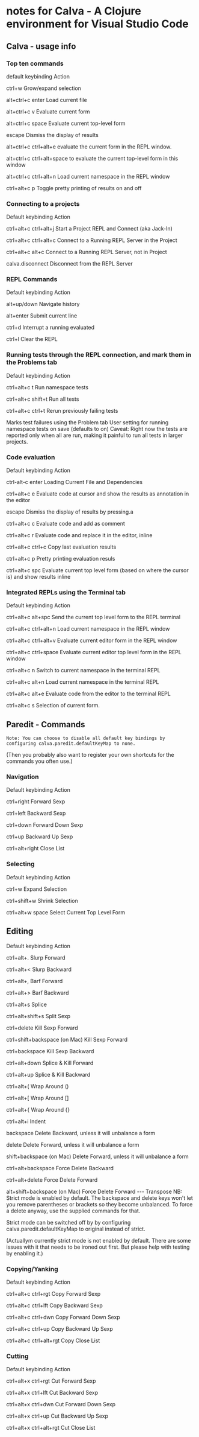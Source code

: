 # notes for Calva - A Clojure environment for Visual Studio Code

## Calva - usage info

### Top ten commands

default keybinding         Action

ctrl+w                     Grow/expand selection

alt+ctrl+c enter           Load current file

alt+ctrl+c v               Evaluate current form

alt+ctrl+c space           Evaluate current top-level form

escape                     Dismiss the display of results

alt+ctrl+c ctrl+alt+e      evaluate the current form in the REPL window.

alt+ctrl+c ctrl+alt+space  to evaluate the current top-level form in this window

alt+ctrl+c ctrl+alt+n      Load current namespace in the REPL window

ctrl+alt+c p               Toggle pretty printing of results on and off

### Connecting to a projects

Default keybinding     Action

ctrl+alt+c ctrl+alt+j  Start a Project REPL and Connect (aka Jack-In)

ctrl+alt+c ctrl+alt+c  Connect to a Running REPL Server in the Project

ctrl+alt+c alt+c       Connect to a Running REPL Server, not in Project

calva.disconnect       Disconnect from the REPL Server

### REPL Commands

Default keybinding     Action

alt+up/down            Navigate history

alt+enter              Submit current line

ctrl+d                 Interrupt a running evaluated

ctrl+l                 Clear the REPL

### Running tests through the REPL connection, and mark them in the Problems tab 

Default keybinding  Action

ctrl+alt+c t        Run namespace tests

ctrl+alt+c shift+t  Run all tests

ctrl+alt+c ctrl+t   Rerun previously failing tests

Marks test failures using the Problem tab
User setting for running namespace tests on save (defaults to on)
Caveat: Right now the tests are reported only when all are run, making it painful to run all tests in larger projects.

### Code evaluation

Default keybinding  Action

ctrl-alt-c enter    Loading Current File and Dependencies

ctrl+alt+c e        Evaluate code at cursor and show the results as annotation in the editor

escape              Dismiss the display of results by pressing.a

ctrl+alt+c c        Evaluate code and add as comment

ctrl+alt+c r        Evaluate code and replace it in the editor, inline

ctrl+alt+c ctrl+c   Copy last evaluation results

ctrl+alt+c p        Pretty printing evaluation resuls

ctrl+alt+c spc      Evaluate current top level form (based on where the cursor is) and show results inline

### Integrated REPLs using the Terminal tab

Default keybinding     Action

ctrl+alt+c alt+spc     Send the current top level form to the REPL terminal

ctrl+alt+c ctrl+alt+n  Load current namespace in the REPL window

ctrl+alt+c ctrl+alt+v  Evaluate current editor form in the REPL window

ctrl+alt+c ctrl+space  Evaluate current editor top level form in the REPL window

ctrl+alt+c n        Switch to current namespace in the terminal REPL

ctrl+alt+c alt+n    Load current namespace in the terminal REPL

ctrl+alt+c alt+e    Evaluate code from the editor to the terminal REPL

ctrl+alt+c s        Selection of current form.

## Paredit - Commands

    Note: You can choose to disable all default key bindings by configuring calva.paredit.defaultKeyMap to none.

 (Then you probably also want to register your own shortcuts for the commands you often use.)

### Navigation

Default keybinding  Action

ctrl+right          Forward Sexp

ctrl+left           Backward Sexp

ctrl+down           Forward Down Sexp

ctrl+up             Backward Up Sexp

ctrl+alt+right      Close List

### Selecting

Default keybinding  Action

ctrl+w              Expand Selection

ctrl+shift+w        Shrink Selection

ctrl+alt+w space    Select Current Top Level Form

## Editing

Default keybinding  Action

ctrl+alt+.          Slurp Forward

ctrl+alt+<          Slurp Backward

ctrl+alt+,          Barf Forward

ctrl+alt+>          Barf Backward

ctrl+alt+s          Splice

ctrl+alt+shift+s    Split Sexp

ctrl+delete         Kill Sexp Forward

ctrl+shift+backspace (on Mac)   Kill Sexp Forward

ctrl+backspace      Kill Sexp Backward

ctrl+alt+down       Splice & Kill Forward

ctrl+alt+up         Splice & Kill Backward

ctrl+alt+(          Wrap Around ()

ctrl+alt+[          Wrap Around []

ctrl+alt+{          Wrap Around {}

ctrl+alt+i          Indent

backspace           Delete Backward, unless it will unbalance a form

delete              Delete Forward, unless it will unbalance a form

shift+backspace (on Mac)    Delete Forward, unless it will unbalance a form

ctrl+alt+backspace  Force Delete Backward

ctrl+alt+delete     Force Delete Forward

alt+shift+backspace (on Mac)    Force Delete Forward
---                 Transpose
NB: Strict mode is enabled by default. The backspace and delete keys won't let you remove parentheses or brackets so they become unbalanced. To force a delete anyway, use the supplied commands for that.
  
Strict mode can be switched off by by configuring calva.paredit.defaultKeyMap to original instead of strict.

(Actuallym currently strict mode is not enabled by default. There are some issues with it that needs to be ironed out first. But please help with testing by enabling it.)

### Copying/Yanking

Default keybinding   Action

ctrl+alt+c ctrl+rgt  Copy Forward Sexp

ctrl+alt+c ctrl+lft  Copy Backward Sexp

ctrl+alt+c ctrl+dwn  Copy Forward Down Sexp

ctrl+alt+c ctrl+up   Copy Backward Up Sexp

ctrl+alt+c ctrl+alt+rgt  Copy Close List

### Cutting

Default keybinding   Action

ctrl+alt+x ctrl+rgt  Cut Forward Sexp

ctrl+alt+x ctrl+lft  Cut Backward Sexp

ctrl+alt+x ctrl+dwn  Cut Forward Down Sexp

ctrl+alt+x ctrl+up   Cut Backward Up Sexp

ctrl+alt+x ctrl+alt+rgt  Cut Close List
